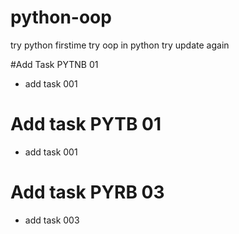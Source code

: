 # python-oop
try python firstime
try oop in python
try update again

#Add Task PYTNB 01
- add task 001

# Add task PYTB 01
- add task 001

# Add task PYRB 03
- add task 003
